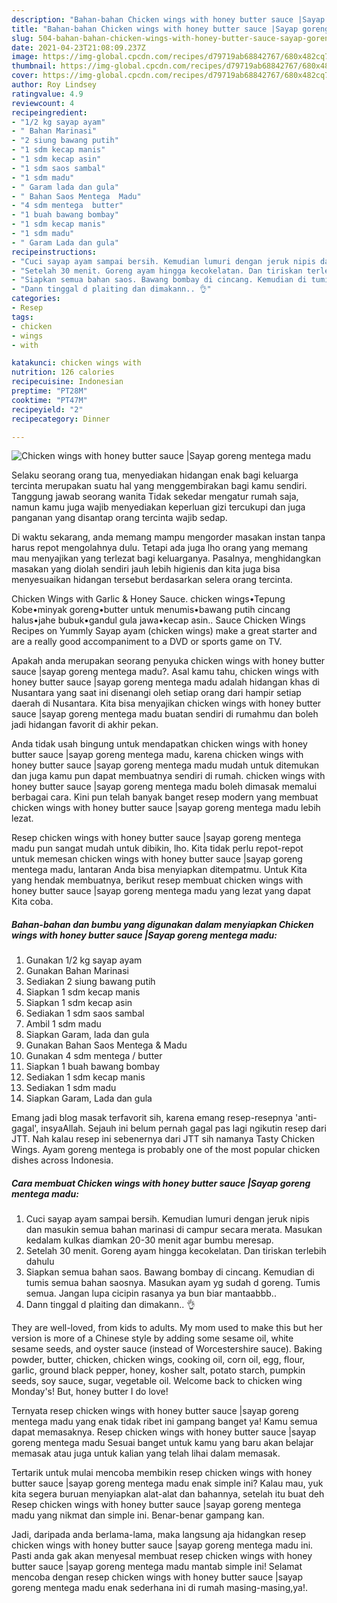 ```yaml
---
description: "Bahan-bahan Chicken wings with honey butter sauce |Sayap goreng mentega madu yang nikmat dan Mudah Dibuat"
title: "Bahan-bahan Chicken wings with honey butter sauce |Sayap goreng mentega madu yang nikmat dan Mudah Dibuat"
slug: 504-bahan-bahan-chicken-wings-with-honey-butter-sauce-sayap-goreng-mentega-madu-yang-nikmat-dan-mudah-dibuat
date: 2021-04-23T21:08:09.237Z
image: https://img-global.cpcdn.com/recipes/d79719ab68842767/680x482cq70/chicken-wings-with-honey-butter-sauce-sayap-goreng-mentega-madu-foto-resep-utama.jpg
thumbnail: https://img-global.cpcdn.com/recipes/d79719ab68842767/680x482cq70/chicken-wings-with-honey-butter-sauce-sayap-goreng-mentega-madu-foto-resep-utama.jpg
cover: https://img-global.cpcdn.com/recipes/d79719ab68842767/680x482cq70/chicken-wings-with-honey-butter-sauce-sayap-goreng-mentega-madu-foto-resep-utama.jpg
author: Roy Lindsey
ratingvalue: 4.9
reviewcount: 4
recipeingredient:
- "1/2 kg sayap ayam"
- " Bahan Marinasi"
- "2 siung bawang putih"
- "1 sdm kecap manis"
- "1 sdm kecap asin"
- "1 sdm saos sambal"
- "1 sdm madu"
- " Garam lada dan gula"
- " Bahan Saos Mentega  Madu"
- "4 sdm mentega  butter"
- "1 buah bawang bombay"
- "1 sdm kecap manis"
- "1 sdm madu"
- " Garam Lada dan gula"
recipeinstructions:
- "Cuci sayap ayam sampai bersih. Kemudian lumuri dengan jeruk nipis dan masukin semua bahan marinasi di campur secara merata. Masukan kedalam kulkas diamkan 20-30 menit agar bumbu meresap."
- "Setelah 30 menit. Goreng ayam hingga kecokelatan. Dan tiriskan terlebih dahulu"
- "Siapkan semua bahan saos. Bawang bombay di cincang. Kemudian di tumis semua bahan saosnya. Masukan ayam yg sudah d goreng. Tumis semua. Jangan lupa cicipin rasanya ya bun biar mantaabbb.."
- "Dann tinggal d plaiting dan dimakann.. 👌"
categories:
- Resep
tags:
- chicken
- wings
- with

katakunci: chicken wings with 
nutrition: 126 calories
recipecuisine: Indonesian
preptime: "PT28M"
cooktime: "PT47M"
recipeyield: "2"
recipecategory: Dinner

---
```



![Chicken wings with honey butter sauce |Sayap goreng mentega madu](https://img-global.cpcdn.com/recipes/d79719ab68842767/680x482cq70/chicken-wings-with-honey-butter-sauce-sayap-goreng-mentega-madu-foto-resep-utama.jpg)

Selaku seorang orang tua, menyediakan hidangan enak bagi keluarga tercinta merupakan suatu hal yang menggembirakan bagi kamu sendiri. Tanggung jawab seorang  wanita Tidak sekedar mengatur rumah saja, namun kamu juga wajib menyediakan keperluan gizi tercukupi dan juga panganan yang disantap orang tercinta wajib sedap.

Di waktu  sekarang, anda memang mampu mengorder masakan instan tanpa harus repot mengolahnya dulu. Tetapi ada juga lho orang yang memang mau menyajikan yang terlezat bagi keluarganya. Pasalnya, menghidangkan masakan yang diolah sendiri jauh lebih higienis dan kita juga bisa menyesuaikan hidangan tersebut berdasarkan selera orang tercinta. 

Chicken Wings with Garlic &amp; Honey Sauce. chicken wings•Tepung Kobe•minyak goreng•butter untuk menumis•bawang putih cincang halus•jahe bubuk•gandul gula jawa•kecap asin.. Sauce Chicken Wings Recipes on Yummly Sayap ayam (chicken wings) make a great starter and are a really good accompaniment to a DVD or sports game on TV.

Apakah anda merupakan seorang penyuka chicken wings with honey butter sauce |sayap goreng mentega madu?. Asal kamu tahu, chicken wings with honey butter sauce |sayap goreng mentega madu adalah hidangan khas di Nusantara yang saat ini disenangi oleh setiap orang dari hampir setiap daerah di Nusantara. Kita bisa menyajikan chicken wings with honey butter sauce |sayap goreng mentega madu buatan sendiri di rumahmu dan boleh jadi hidangan favorit di akhir pekan.

Anda tidak usah bingung untuk mendapatkan chicken wings with honey butter sauce |sayap goreng mentega madu, karena chicken wings with honey butter sauce |sayap goreng mentega madu mudah untuk ditemukan dan juga kamu pun dapat membuatnya sendiri di rumah. chicken wings with honey butter sauce |sayap goreng mentega madu boleh dimasak memalui berbagai cara. Kini pun telah banyak banget resep modern yang membuat chicken wings with honey butter sauce |sayap goreng mentega madu lebih lezat.

Resep chicken wings with honey butter sauce |sayap goreng mentega madu pun sangat mudah untuk dibikin, lho. Kita tidak perlu repot-repot untuk memesan chicken wings with honey butter sauce |sayap goreng mentega madu, lantaran Anda bisa menyiapkan ditempatmu. Untuk Kita yang hendak membuatnya, berikut resep membuat chicken wings with honey butter sauce |sayap goreng mentega madu yang lezat yang dapat Kita coba.

<!--inarticleads1-->

##### Bahan-bahan dan bumbu yang digunakan dalam menyiapkan Chicken wings with honey butter sauce |Sayap goreng mentega madu:

1. Gunakan 1/2 kg sayap ayam
1. Gunakan  Bahan Marinasi
1. Sediakan 2 siung bawang putih
1. Siapkan 1 sdm kecap manis
1. Siapkan 1 sdm kecap asin
1. Sediakan 1 sdm saos sambal
1. Ambil 1 sdm madu
1. Siapkan  Garam, lada dan gula
1. Gunakan  Bahan Saos Mentega &amp; Madu
1. Gunakan 4 sdm mentega / butter
1. Siapkan 1 buah bawang bombay
1. Sediakan 1 sdm kecap manis
1. Sediakan 1 sdm madu
1. Siapkan  Garam, Lada dan gula


Emang jadi blog masak terfavorit sih, karena emang resep-resepnya &#39;anti-gagal&#39;, insyaAllah. Sejauh ini belum pernah gagal pas lagi ngikutin resep dari JTT. Nah kalau resep ini sebenernya dari JTT sih namanya Tasty Chicken Wings. Ayam goreng mentega is probably one of the most popular chicken dishes across Indonesia. 

<!--inarticleads2-->

##### Cara membuat Chicken wings with honey butter sauce |Sayap goreng mentega madu:

1. Cuci sayap ayam sampai bersih. Kemudian lumuri dengan jeruk nipis dan masukin semua bahan marinasi di campur secara merata. Masukan kedalam kulkas diamkan 20-30 menit agar bumbu meresap.
1. Setelah 30 menit. Goreng ayam hingga kecokelatan. Dan tiriskan terlebih dahulu
1. Siapkan semua bahan saos. Bawang bombay di cincang. Kemudian di tumis semua bahan saosnya. Masukan ayam yg sudah d goreng. Tumis semua. Jangan lupa cicipin rasanya ya bun biar mantaabbb..
1. Dann tinggal d plaiting dan dimakann.. 👌


They are well-loved, from kids to adults. My mom used to make this but her version is more of a Chinese style by adding some sesame oil, white sesame seeds, and oyster sauce (instead of Worcestershire sauce). Baking powder, butter, chicken, chicken wings, cooking oil, corn oil, egg, flour, garlic, ground black pepper, honey, kosher salt, potato starch, pumpkin seeds, soy sauce, sugar, vegetable oil. Welcome back to chicken wing Monday&#39;s! But, honey butter I do love! 

Ternyata resep chicken wings with honey butter sauce |sayap goreng mentega madu yang enak tidak ribet ini gampang banget ya! Kamu semua dapat memasaknya. Resep chicken wings with honey butter sauce |sayap goreng mentega madu Sesuai banget untuk kamu yang baru akan belajar memasak atau juga untuk kalian yang telah lihai dalam memasak.

Tertarik untuk mulai mencoba membikin resep chicken wings with honey butter sauce |sayap goreng mentega madu enak simple ini? Kalau mau, yuk kita segera buruan menyiapkan alat-alat dan bahannya, setelah itu buat deh Resep chicken wings with honey butter sauce |sayap goreng mentega madu yang nikmat dan simple ini. Benar-benar gampang kan. 

Jadi, daripada anda berlama-lama, maka langsung aja hidangkan resep chicken wings with honey butter sauce |sayap goreng mentega madu ini. Pasti anda gak akan menyesal membuat resep chicken wings with honey butter sauce |sayap goreng mentega madu mantab simple ini! Selamat mencoba dengan resep chicken wings with honey butter sauce |sayap goreng mentega madu enak sederhana ini di rumah masing-masing,ya!.

